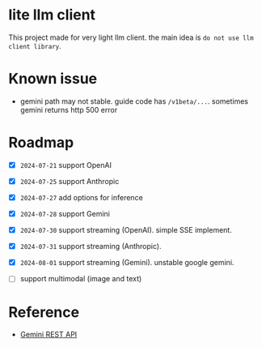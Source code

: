 # lite llm client

This project made for very light llm client.
the main idea is `do not use llm client library`.


# Known issue

- gemini path may not stable. guide code has `/v1beta/...`. sometimes gemini returns http 500 error

# Roadmap

- [x] `2024-07-21` support OpenAI
- [x] `2024-07-25` support Anthropic
- [x] `2024-07-27` add options for inference
- [x] `2024-07-28` support Gemini
- [x] `2024-07-30` support streaming (OpenAI). simple SSE implement.
- [x] `2024-07-31` support streaming (Anthropic).
- [x] `2024-08-01` support streaming (Gemini). unstable google gemini.
- [ ] support multimodal (image and text)


# Reference

- [Gemini REST API](https://ai.google.dev/gemini-api/docs/get-started/tutorial?lang=rest)
